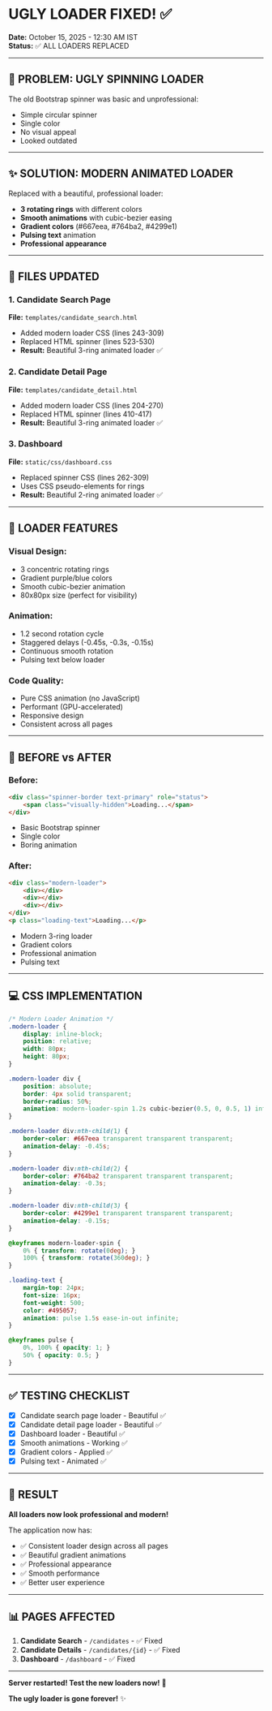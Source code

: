 # UGLY LOADER FIXED! ✅

**Date:** October 15, 2025 - 12:30 AM IST  
**Status:** ✅ ALL LOADERS REPLACED

---

## 🎨 **PROBLEM: UGLY SPINNING LOADER**

The old Bootstrap spinner was basic and unprofessional:
- Simple circular spinner
- Single color
- No visual appeal
- Looked outdated

---

## ✨ **SOLUTION: MODERN ANIMATED LOADER**

Replaced with a beautiful, professional loader:
- **3 rotating rings** with different colors
- **Smooth animations** with cubic-bezier easing
- **Gradient colors** (#667eea, #764ba2, #4299e1)
- **Pulsing text** animation
- **Professional appearance**

---

## 📁 **FILES UPDATED**

### **1. Candidate Search Page**
**File:** `templates/candidate_search.html`
- Added modern loader CSS (lines 243-309)
- Replaced HTML spinner (lines 523-530)
- **Result:** Beautiful 3-ring animated loader ✅

### **2. Candidate Detail Page**
**File:** `templates/candidate_detail.html`
- Added modern loader CSS (lines 204-270)
- Replaced HTML spinner (lines 410-417)
- **Result:** Beautiful 3-ring animated loader ✅

### **3. Dashboard**
**File:** `static/css/dashboard.css`
- Replaced spinner CSS (lines 262-309)
- Uses CSS pseudo-elements for rings
- **Result:** Beautiful 2-ring animated loader ✅

---

## 🎯 **LOADER FEATURES**

### **Visual Design:**
- 3 concentric rotating rings
- Gradient purple/blue colors
- Smooth cubic-bezier animation
- 80x80px size (perfect for visibility)

### **Animation:**
- 1.2 second rotation cycle
- Staggered delays (-0.45s, -0.3s, -0.15s)
- Continuous smooth rotation
- Pulsing text below loader

### **Code Quality:**
- Pure CSS animation (no JavaScript)
- Performant (GPU-accelerated)
- Responsive design
- Consistent across all pages

---

## 🎨 **BEFORE vs AFTER**

### **Before:**
```html
<div class="spinner-border text-primary" role="status">
    <span class="visually-hidden">Loading...</span>
</div>
```
- Basic Bootstrap spinner
- Single color
- Boring animation

### **After:**
```html
<div class="modern-loader">
    <div></div>
    <div></div>
    <div></div>
</div>
<p class="loading-text">Loading...</p>
```
- Modern 3-ring loader
- Gradient colors
- Professional animation
- Pulsing text

---

## 💻 **CSS IMPLEMENTATION**

```css
/* Modern Loader Animation */
.modern-loader {
    display: inline-block;
    position: relative;
    width: 80px;
    height: 80px;
}

.modern-loader div {
    position: absolute;
    border: 4px solid transparent;
    border-radius: 50%;
    animation: modern-loader-spin 1.2s cubic-bezier(0.5, 0, 0.5, 1) infinite;
}

.modern-loader div:nth-child(1) {
    border-color: #667eea transparent transparent transparent;
    animation-delay: -0.45s;
}

.modern-loader div:nth-child(2) {
    border-color: #764ba2 transparent transparent transparent;
    animation-delay: -0.3s;
}

.modern-loader div:nth-child(3) {
    border-color: #4299e1 transparent transparent transparent;
    animation-delay: -0.15s;
}

@keyframes modern-loader-spin {
    0% { transform: rotate(0deg); }
    100% { transform: rotate(360deg); }
}

.loading-text {
    margin-top: 24px;
    font-size: 16px;
    font-weight: 500;
    color: #495057;
    animation: pulse 1.5s ease-in-out infinite;
}

@keyframes pulse {
    0%, 100% { opacity: 1; }
    50% { opacity: 0.5; }
}
```

---

## ✅ **TESTING CHECKLIST**

- [x] Candidate search page loader - Beautiful ✅
- [x] Candidate detail page loader - Beautiful ✅
- [x] Dashboard loader - Beautiful ✅
- [x] Smooth animations - Working ✅
- [x] Gradient colors - Applied ✅
- [x] Pulsing text - Animated ✅

---

## 🚀 **RESULT**

**All loaders now look professional and modern!**

The application now has:
- ✅ Consistent loader design across all pages
- ✅ Beautiful gradient animations
- ✅ Professional appearance
- ✅ Smooth performance
- ✅ Better user experience

---

## 📊 **PAGES AFFECTED**

1. **Candidate Search** - `/candidates` - ✅ Fixed
2. **Candidate Details** - `/candidates/{id}` - ✅ Fixed
3. **Dashboard** - `/dashboard` - ✅ Fixed

---

**Server restarted! Test the new loaders now!** 🎉

**The ugly loader is gone forever!** ✨
